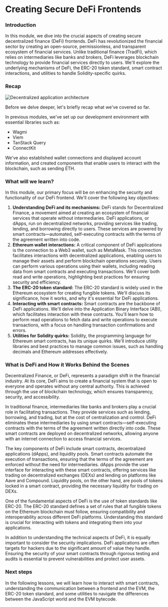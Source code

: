 # Creating Secure DeFi Frontends

### Introduction

In this module, we dive into the crucial aspects of creating secure decentralized finance (DeFi) frontends. DeFi has revolutionized the financial sector by creating an open-source, permissionless, and transparent ecosystem of financial services. Unlike traditional finance (TradFi), which relies on intermediaries like banks and brokers, DeFi leverages blockchain technology to provide financial services directly to users. We'll explore the underlying mechanisms of DeFi, the ERC-20 token standard, smart contract interactions, and utilities to handle Solidity-specific quirks.

### Recap

![Decentralized application architecture](https://react-to-web3-bootcamp.vercel.app/content/module-2/1-dapp-architecture.png)

Before we delve deeper, let's briefly recap what we've covered so far.

In previous modules, we've set up our development environment with essential libraries such as:

- Wagmi
- Viem
- TanStack Query
- ConnectKit

We've also established wallet connections and displayed account information, and created components that enable users to interact with the blockchain, such as sending ETH.

### What will we learn?

In this module, our primary focus will be on enhancing the security and functionality of our DeFi frontend. We'll cover the following key objectives:

1. **Understanding DeFi and its mechanisms:** DeFi stands for Decentralized Finance, a movement aimed at creating an ecosystem of financial services that operate without intermediaries. DeFi applications, or dApps, run on decentralized networks, providing services like trading, lending, and borrowing directly to users. These services are powered by smart contracts—automated, self-executing contracts with the terms of the agreement written into code.
2. **Ethereum wallet interactions:** A critical component of DeFi applications is the connection to a Web3 wallet, such as MetaMask. This connection facilitates interactions with decentralized applications, enabling users to manage their assets and perform blockchain operations securely. Users can perform various operations using their wallets, including reading data from smart contracts and executing transactions. We'll cover both read and write operations, highlighting best practices for ensuring security and efficiency.
3. **The ERC-20 token standard:** The ERC-20 standard is widely used in the Ethereum ecosystem for creating fungible tokens. We'll discuss its significance, how it works, and why it's essential for DeFi applications.
4. **Interacting with smart contracts:** Smart contracts are the backbone of DeFi applications. We'll delve into the Application Binary Interface (ABI), which facilitates interaction with these contracts. You'll learn how to perform read operations to fetch data and write operations to execute transactions, with a focus on handling transaction confirmations and errors.
5. **Utilities for Solidity quirks:** Solidity, the programming language for Ethereum smart contracts, has its unique quirks. We'll introduce utility libraries and best practices to manage common issues, such as handling decimals and Ethereum addresses effectively.

### What is DeFi and How it Works Behind the Scenes

Decentralized Finance, or DeFi, represents a paradigm shift in the financial industry. At its core, DeFi aims to create a financial system that is open to everyone and operates without any central authority. This is achieved through the use of blockchain technology, which ensures transparency, security, and accessibility.

In traditional finance, intermediaries like banks and brokers play a crucial role in facilitating transactions. They provide services such as lending, borrowing, and trading, but at the cost of centralization and control. DeFi eliminates these intermediaries by using smart contracts—self-executing contracts with the terms of the agreement written directly into code. These smart contracts are deployed on decentralized networks, allowing anyone with an internet connection to access financial services.

The key components of DeFi include smart contracts, decentralized applications (dApps), and liquidity pools. Smart contracts automate the execution of transactions, ensuring that the terms of the agreement are enforced without the need for intermediaries. dApps provide the user interface for interacting with these smart contracts, offering services like trading on decentralized exchanges (DEXs) and lending on platforms like Aave and Compound. Liquidity pools, on the other hand, are pools of tokens locked in a smart contract, providing the necessary liquidity for trading on DEXs.

One of the fundamental aspects of DeFi is the use of token standards like ERC-20. The ERC-20 standard defines a set of rules that all fungible tokens on the Ethereum blockchain must follow, ensuring compatibility and interoperability across different DeFi platforms. Understanding this standard is crucial for interacting with tokens and integrating them into your applications.

In addition to understanding the technical aspects of DeFi, it is equally important to consider the security implications. DeFi applications are often targets for hackers due to the significant amount of value they handle. Ensuring the security of your smart contracts through rigorous testing and audits is essential to prevent vulnerabilities and protect user assets.

### Next steps

In the following lessons, we will learn how to interact with smart contracts, understanding the communication between a frontend and the EVM, the ERC-20 token standard, and some utilities to navigate the differences between the JavaScript world and the EVM bytecode.
